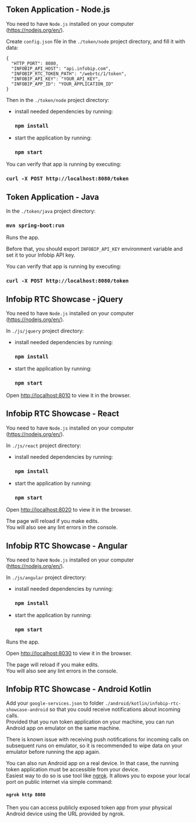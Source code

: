 ## Token Application - Node.js

You need to have `Node.js` installed on your computer (https://nodejs.org/en/).

Create `config.json` file in the `./token/node` project directory, and fill it with data:
```
{  
  "HTTP_PORT": 8080,
  "INFOBIP_API_HOST": "api.infobip.com",
  "INFOBIP_RTC_TOKEN_PATH": "/webrtc/1/token",
  "INFOBIP_API_KEY": "YOUR_API_KEY",
  "INFOBIP_APP_ID": "YOUR_APPLICATION_ID"
}
```

Then in the `./token/node` project directory:
 
- install needed dependencies by running:
    ### `npm install`
    
- start the application by running:
    ### `npm start`

You can verify that app is running by executing:

### `curl -X POST http://localhost:8080/token`

## Token Application - Java

In the `./token/java` project directory:

### `mvn spring-boot:run`

Runs the app.

Before that, you should export `INFOBIP_API_KEY` environment variable and set it to your Infobip API key.

You can verify that app is running by executing:

### `curl -X POST http://localhost:8080/token`


## Infobip RTC Showcase - jQuery

You need to have `Node.js` installed on your computer (https://nodejs.org/en/).

In `./js/jquery` project directory:
 
- install needed dependencies by running:
    ### `npm install`
    
- start the application by running:
    ### `npm start`

Open [http://localhost:8010](http://localhost:8010) to view it in the browser.


## Infobip RTC Showcase - React

You need to have `Node.js` installed on your computer (https://nodejs.org/en/).

In `./js/react` project directory:
 
- install needed dependencies by running:
    ### `npm install`
    
- start the application by running:
    ### `npm start`

Open [http://localhost:8020](http://localhost:8020) to view it in the browser.

The page will reload if you make edits.  
You will also see any lint errors in the console.

## Infobip RTC Showcase - Angular

You need to have `Node.js` installed on your computer (https://nodejs.org/en/).

In `./js/angular` project directory:
 
- install needed dependencies by running:
    ### `npm install`
    
- start the application by running:
    ### `npm start`
Runs the app.

Open [http://localhost:8030](http://localhost:8030) to view it in the browser.

The page will reload if you make edits.  
You will also see any lint errors in the console.

## Infobip RTC Showcase - Android Kotlin
Add your `google-services.json` to folder `./android/kotlin/infobip-rtc-showcase-android` so that you could receive notifications about incoming calls.  
Provided that you run token application on your machine, you can run Android app on emulator on the same machine.  
  
There is known issue with receiving push notifications for incoming calls on subsequent runs on emulator, so it is recommended to wipe data on your emulator before running the app again.
  
You can also run Android app on a real device. In that case, the running token application must be accessible from your device.  
Easiest way to do so is use tool like [ngrok](https://ngrok.com/). It allows you to expose your local port on public internet via simple command:  
#### `ngrok http 8080`
Then you can access publicly exposed token app from your physical Android device using the URL provided by ngrok.